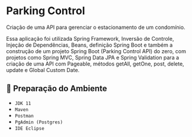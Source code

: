 # Parking Control

Criação de uma API para gerenciar o estacionamento de um condomínio.

Essa aplicação foi utilizada Spring Framework, Inversão de Controle, Injeção de Dependências, Beans, definição Spring Boot e também a construção de um projeto Spring Boot (Parking Control API) do zero, com projetos como Spring MVC, Spring Data JPA e Spring Validation para a criação de uma API com Pageable, métodos getAll, getOne, post, delete, update e Global Custom Date.

## :hammer: Preparação do Ambiente 
- `JDK 11`
- `Maven`
- `Postman`
- `PgAdmin (Postgres)`
- `IDE Eclipse`
